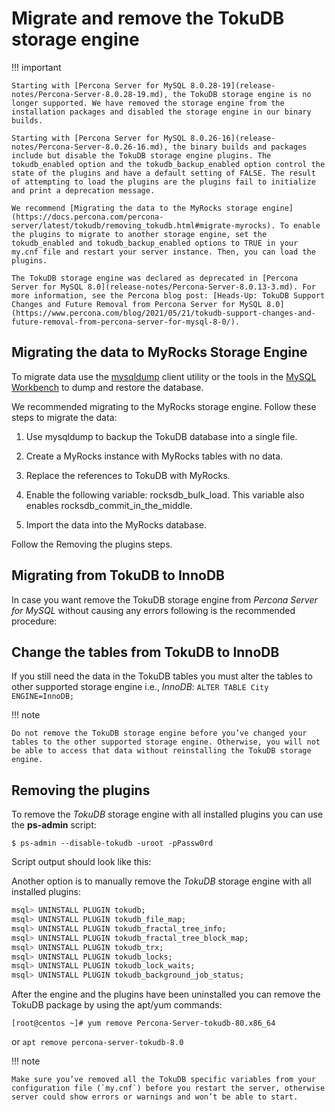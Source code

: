 # Migrate and remove the TokuDB storage engine

!!! important

    Starting with [Percona Server for MySQL 8.0.28-19](release-notes/Percona-Server-8.0.28-19.md), the TokuDB storage engine is no longer supported. We have removed the storage engine from the installation packages and disabled the storage engine in our binary builds.

    Starting with [Percona Server for MySQL 8.0.26-16](release-notes/Percona-Server-8.0.26-16.md), the binary builds and packages include but disable the TokuDB storage engine plugins. The tokudb_enabled option and the tokudb_backup_enabled option control the state of the plugins and have a default setting of FALSE. The result of attempting to load the plugins are the plugins fail to initialize and print a deprecation message.

    We recommend [Migrating the data to the MyRocks storage engine](https://docs.percona.com/percona-server/latest/tokudb/removing_tokudb.html#migrate-myrocks). To enable the plugins to migrate to another storage engine, set the tokudb_enabled and tokudb_backup_enabled options to TRUE in your my.cnf file and restart your server instance. Then, you can load the plugins.

    The TokuDB storage engine was declared as deprecated in [Percona Server for MySQL 8.0](release-notes/Percona-Server-8.0.13-3.md). For more information, see the Percona blog post: [Heads-Up: TokuDB Support Changes and Future Removal from Percona Server for MySQL 8.0](https://www.percona.com/blog/2021/05/21/tokudb-support-changes-and-future-removal-from-percona-server-for-mysql-8-0/).

## Migrating the data to MyRocks Storage Engine

To migrate data use the [mysqldump](https://dev.mysql.com/doc/refman/8.0/en/mysqldump.html) client utility or the tools in the [MySQL Workbench](https://dev.mysql.com/downloads/workbench/) to dump and restore the database.

We recommended migrating to the MyRocks storage engine. Follow these steps to migrate the data:

1. Use mysqldump to backup the TokuDB database into a single file.

2. Create a MyRocks instance with MyRocks tables with no data.

3. Replace the references to TokuDB with MyRocks.

4. Enable the following variable: rocksdb_bulk_load. This variable also enables rocksdb_commit_in_the_middle.

5. Import the data into the MyRocks database.

Follow the Removing the plugins steps.

## Migrating from TokuDB to InnoDB

In case you want remove the TokuDB storage engine from *Percona Server for MySQL* without
causing any errors following is the recommended procedure:

## Change the tables from TokuDB to InnoDB

If you still need the data in the TokuDB tables you must alter the tables
to other supported storage engine i.e., *InnoDB*: `ALTER TABLE City
ENGINE=InnoDB;`

!!! note

    Do not remove the TokuDB storage engine before you’ve changed your tables to the other supported storage engine. Otherwise, you will not be able to access that data without reinstalling the TokuDB storage engine.

## Removing the plugins

To remove the *TokuDB* storage engine with all installed plugins you can use the
**ps-admin** script:

```shell
$ ps-admin --disable-tokudb -uroot -pPassw0rd
```

Script output should look like this:

Another option is to manually remove the *TokuDB* storage engine with all installed plugins:

```sql
msql> UNINSTALL PLUGIN tokudb;
msql> UNINSTALL PLUGIN tokudb_file_map;
msql> UNINSTALL PLUGIN tokudb_fractal_tree_info;
msql> UNINSTALL PLUGIN tokudb_fractal_tree_block_map;
msql> UNINSTALL PLUGIN tokudb_trx;
msql> UNINSTALL PLUGIN tokudb_locks;
msql> UNINSTALL PLUGIN tokudb_lock_waits;
msql> UNINSTALL PLUGIN tokudb_background_job_status;
```

After the engine and the plugins have been uninstalled you can remove the TokuDB package by using the apt/yum commands:

```shell
[root@centos ~]# yum remove Percona-Server-tokudb-80.x86_64
```

or `apt remove percona-server-tokudb-8.0`

!!! note

    Make sure you’ve removed all the TokuDB specific variables from your configuration file (`my.cnf`) before you restart the server, otherwise server could show errors or warnings and won’t be able to start.
